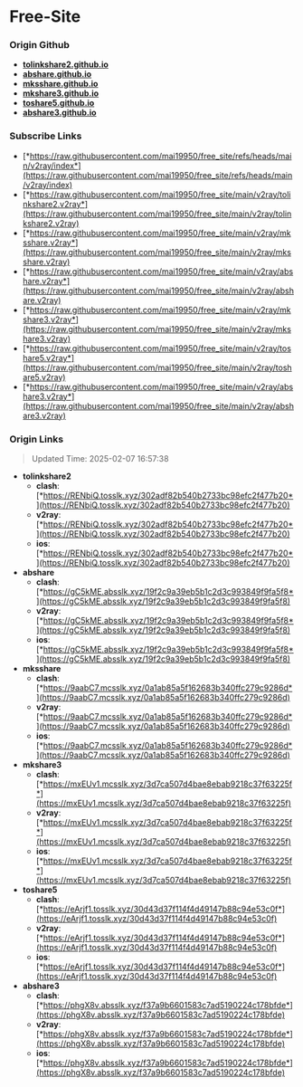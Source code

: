 # Free-Site

### Origin Github

- [**tolinkshare2.github.io**](https://github.com/tolinkshare2/tolinkshare2.github.io)
- [**abshare.github.io**](https://github.com/abshare/abshare.github.io)
- [**mksshare.github.io**](https://github.com/mksshare/mksshare.github.io)
- [**mkshare3.github.io**](https://github.com/mkshare3/mkshare3.github.io)
- [**toshare5.github.io**](https://github.com/toshare5/toshare5.github.io)
- [**abshare3.github.io**](https://github.com/abshare3/abshare3.github.io)

### Subscribe Links

- [*https://raw.githubusercontent.com/mai19950/free_site/refs/heads/main/v2ray/index*](https://raw.githubusercontent.com/mai19950/free_site/refs/heads/main/v2ray/index)
- [*https://raw.githubusercontent.com/mai19950/free_site/main/v2ray/tolinkshare2.v2ray*](https://raw.githubusercontent.com/mai19950/free_site/main/v2ray/tolinkshare2.v2ray)
- [*https://raw.githubusercontent.com/mai19950/free_site/main/v2ray/mksshare.v2ray*](https://raw.githubusercontent.com/mai19950/free_site/main/v2ray/mksshare.v2ray)
- [*https://raw.githubusercontent.com/mai19950/free_site/main/v2ray/abshare.v2ray*](https://raw.githubusercontent.com/mai19950/free_site/main/v2ray/abshare.v2ray)
- [*https://raw.githubusercontent.com/mai19950/free_site/main/v2ray/mkshare3.v2ray*](https://raw.githubusercontent.com/mai19950/free_site/main/v2ray/mkshare3.v2ray)
- [*https://raw.githubusercontent.com/mai19950/free_site/main/v2ray/toshare5.v2ray*](https://raw.githubusercontent.com/mai19950/free_site/main/v2ray/toshare5.v2ray)
- [*https://raw.githubusercontent.com/mai19950/free_site/main/v2ray/abshare3.v2ray*](https://raw.githubusercontent.com/mai19950/free_site/main/v2ray/abshare3.v2ray)

### Origin Links

> Updated Time: 2025-02-07 16:57:38

- **tolinkshare2**
  - **clash**: [*https://RENbiQ.tosslk.xyz/302adf82b540b2733bc98efc2f477b20*](https://RENbiQ.tosslk.xyz/302adf82b540b2733bc98efc2f477b20)
  - **v2ray**: [*https://RENbiQ.tosslk.xyz/302adf82b540b2733bc98efc2f477b20*](https://RENbiQ.tosslk.xyz/302adf82b540b2733bc98efc2f477b20)
  - **ios**: [*https://RENbiQ.tosslk.xyz/302adf82b540b2733bc98efc2f477b20*](https://RENbiQ.tosslk.xyz/302adf82b540b2733bc98efc2f477b20)
- **abshare**
  - **clash**: [*https://gC5kME.absslk.xyz/19f2c9a39eb5b1c2d3c993849f9fa5f8*](https://gC5kME.absslk.xyz/19f2c9a39eb5b1c2d3c993849f9fa5f8)
  - **v2ray**: [*https://gC5kME.absslk.xyz/19f2c9a39eb5b1c2d3c993849f9fa5f8*](https://gC5kME.absslk.xyz/19f2c9a39eb5b1c2d3c993849f9fa5f8)
  - **ios**: [*https://gC5kME.absslk.xyz/19f2c9a39eb5b1c2d3c993849f9fa5f8*](https://gC5kME.absslk.xyz/19f2c9a39eb5b1c2d3c993849f9fa5f8)
- **mksshare**
  - **clash**: [*https://9aabC7.mcsslk.xyz/0a1ab85a5f162683b340ffc279c9286d*](https://9aabC7.mcsslk.xyz/0a1ab85a5f162683b340ffc279c9286d)
  - **v2ray**: [*https://9aabC7.mcsslk.xyz/0a1ab85a5f162683b340ffc279c9286d*](https://9aabC7.mcsslk.xyz/0a1ab85a5f162683b340ffc279c9286d)
  - **ios**: [*https://9aabC7.mcsslk.xyz/0a1ab85a5f162683b340ffc279c9286d*](https://9aabC7.mcsslk.xyz/0a1ab85a5f162683b340ffc279c9286d)
- **mkshare3**
  - **clash**: [*https://mxEUv1.mcsslk.xyz/3d7ca507d4bae8ebab9218c37f63225f*](https://mxEUv1.mcsslk.xyz/3d7ca507d4bae8ebab9218c37f63225f)
  - **v2ray**: [*https://mxEUv1.mcsslk.xyz/3d7ca507d4bae8ebab9218c37f63225f*](https://mxEUv1.mcsslk.xyz/3d7ca507d4bae8ebab9218c37f63225f)
  - **ios**: [*https://mxEUv1.mcsslk.xyz/3d7ca507d4bae8ebab9218c37f63225f*](https://mxEUv1.mcsslk.xyz/3d7ca507d4bae8ebab9218c37f63225f)
- **toshare5**
  - **clash**: [*https://eArjf1.tosslk.xyz/30d43d37f114f4d49147b88c94e53c0f*](https://eArjf1.tosslk.xyz/30d43d37f114f4d49147b88c94e53c0f)
  - **v2ray**: [*https://eArjf1.tosslk.xyz/30d43d37f114f4d49147b88c94e53c0f*](https://eArjf1.tosslk.xyz/30d43d37f114f4d49147b88c94e53c0f)
  - **ios**: [*https://eArjf1.tosslk.xyz/30d43d37f114f4d49147b88c94e53c0f*](https://eArjf1.tosslk.xyz/30d43d37f114f4d49147b88c94e53c0f)
- **abshare3**
  - **clash**: [*https://phgX8v.absslk.xyz/f37a9b6601583c7ad5190224c178bfde*](https://phgX8v.absslk.xyz/f37a9b6601583c7ad5190224c178bfde)
  - **v2ray**: [*https://phgX8v.absslk.xyz/f37a9b6601583c7ad5190224c178bfde*](https://phgX8v.absslk.xyz/f37a9b6601583c7ad5190224c178bfde)
  - **ios**: [*https://phgX8v.absslk.xyz/f37a9b6601583c7ad5190224c178bfde*](https://phgX8v.absslk.xyz/f37a9b6601583c7ad5190224c178bfde)
